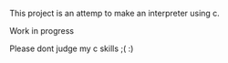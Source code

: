 This project is an attemp to make an interpreter using c.

Work in progress

Please dont judge my c skills ;(   :)
